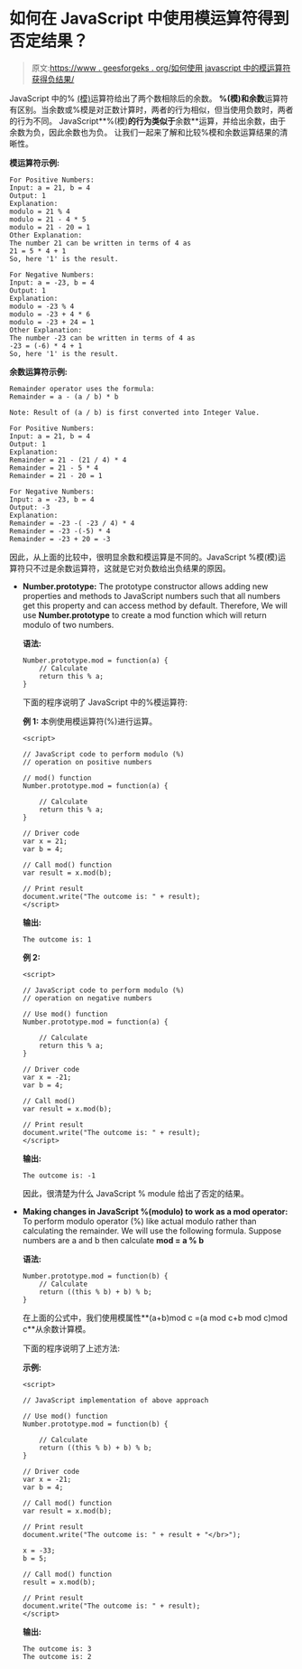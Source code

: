 # 如何在 JavaScript 中使用模运算符得到否定结果？

> 原文:[https://www . geesforgeks . org/如何使用 javascript 中的模运算符获得负结果/](https://www.geeksforgeeks.org/how-to-get-negative-result-using-modulo-operator-in-javascript/)

JavaScript 中的% [(模)](https://en.wikipedia.org/wiki/Modulo_operation)运算符给出了两个数相除后的余数。 **%(模)**和**余数**运算符有区别。当余数或%模是对正数计算时，两者的行为相似，但当使用负数时，两者的行为不同。
JavaScript**%(模)**的行为类似于**余数**运算，并给出余数，由于余数为负，因此余数也为负。
让我们一起来了解和比较%模和余数运算结果的清晰性。

**模运算符示例:**

```
For Positive Numbers:
Input: a = 21, b = 4
Output: 1
Explanation: 
modulo = 21 % 4
modulo = 21 - 4 * 5
modulo = 21 - 20 = 1 
Other Explanation:
The number 21 can be written in terms of 4 as
21 = 5 * 4 + 1
So, here '1' is the result.

For Negative Numbers:
Input: a = -23, b = 4
Output: 1
Explanation: 
modulo = -23 % 4
modulo = -23 + 4 * 6
modulo = -23 + 24 = 1
Other Explanation:
The number -23 can be written in terms of 4 as
-23 = (-6) * 4 + 1
So, here '1' is the result.

```

**余数运算符示例:**

```
Remainder operator uses the formula:
Remainder = a - (a / b) * b

Note: Result of (a / b) is first converted into Integer Value.

For Positive Numbers:
Input: a = 21, b = 4
Output: 1
Explanation: 
Remainder = 21 - (21 / 4) * 4 
Remainder = 21 - 5 * 4   
Remainder = 21 - 20 = 1

For Negative Numbers:
Input: a = -23, b = 4
Output: -3
Explanation: 
Remainder = -23 -( -23 / 4) * 4
Remainder = -23 -(-5) * 4
Remainder = -23 + 20 = -3

```

因此，从上面的比较中，很明显余数和模运算是不同的。JavaScript %模(模)运算符只不过是余数运算符，这就是它对负数给出负结果的原因。

*   **Number.prototype:** The prototype constructor allows adding new properties and methods to JavaScript numbers such that all numbers get this property and can access method by default.
    Therefore, We will use **Number.prototype** to create a mod function which will return modulo of two numbers.

    **语法:**

    ```
    Number.prototype.mod = function(a) {
        // Calculate
        return this % a;
    }

    ```

    下面的程序说明了 JavaScript 中的%模运算符:

    **例 1:** 本例使用模运算符(%)进行运算。

    ```
    <script>

    // JavaScript code to perform modulo (%)
    // operation on positive numbers

    // mod() function
    Number.prototype.mod = function(a) {

        // Calculate
        return this % a;
    }

    // Driver code
    var x = 21;
    var b = 4;

    // Call mod() function
    var result = x.mod(b);

    // Print result
    document.write("The outcome is: " + result);
    </script>                                            
    ```

    **输出:**

    ```
    The outcome is: 1

    ```

    **例 2:**

    ```
    <script>

    // JavaScript code to perform modulo (%)
    // operation on negative numbers

    // Use mod() function
    Number.prototype.mod = function(a) {

        // Calculate
        return this % a;
    }

    // Driver code
    var x = -21;
    var b = 4;

    // Call mod()
    var result = x.mod(b);

    // Print result
    document.write("The outcome is: " + result);
    </script>                                
    ```

    **输出:**

    ```
    The outcome is: -1

    ```

    因此，很清楚为什么 JavaScript % module 给出了否定的结果。

*   **Making changes in JavaScript %(modulo) to work as a mod operator:** To perform modulo operator (%) like actual modulo rather than calculating the remainder. We will use the following formula.
    Suppose numbers are a and b then calculate **mod = a % b**

    **语法:**

    ```
    Number.prototype.mod = function(b) {
        // Calculate
        return ((this % b) + b) % b;
    }

    ```

    在上面的公式中，我们使用模属性**(a+b)mod c =(a mod c+b mod c)mod c**从余数计算模。

    下面的程序说明了上述方法:

    **示例:**

    ```
    <script>

    // JavaScript implementation of above approach

    // Use mod() function
    Number.prototype.mod = function(b) {

        // Calculate
        return ((this % b) + b) % b;
    }

    // Driver code
    var x = -21;
    var b = 4;

    // Call mod() function
    var result = x.mod(b);

    // Print result
    document.write("The outcome is: " + result + "</br>");

    x = -33;
    b = 5;

    // Call mod() function
    result = x.mod(b);

    // Print result
    document.write("The outcome is: " + result);
    </script>                        
    ```

    **输出:**

    ```
    The outcome is: 3
    The outcome is: 2

    ```